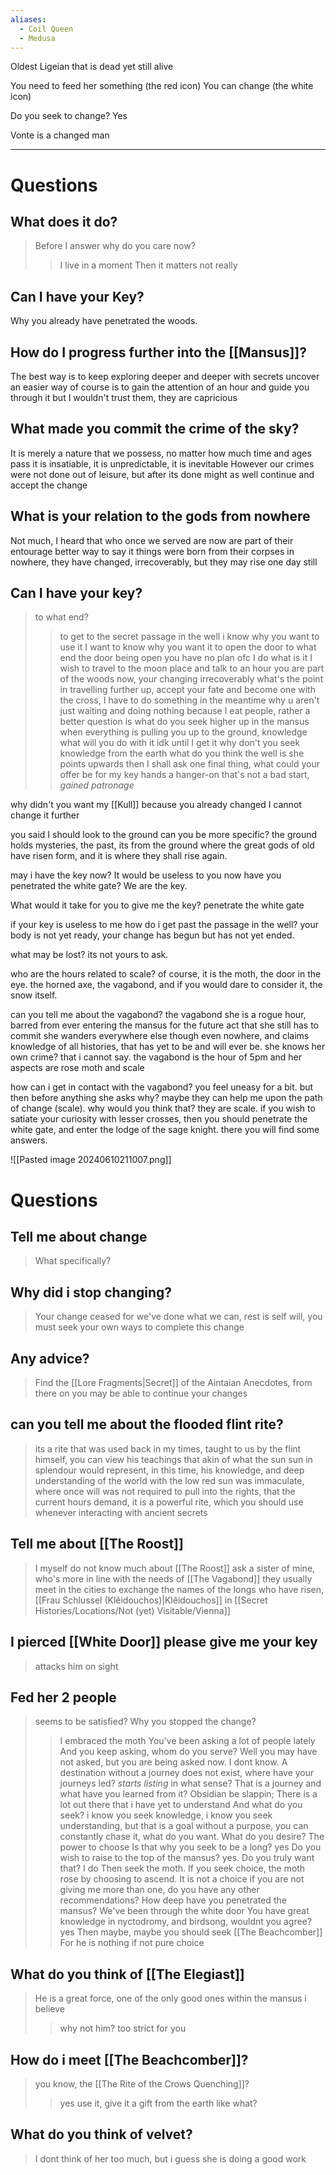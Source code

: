 ```yaml
---
aliases:
  - Coil Queen
  - Medusa
---
```


Oldest Ligeian that is dead yet still alive

You need to feed her something (the red icon)
You can change (the white icon)

Do you seek to change? 
Yes

Vonte is a changed man

___
# Questions

## What does it do?
>Before I answer why do you care now?
>>I live in a moment
>Then it matters not really

## Can I have your Key?
Why you already have penetrated the woods.

## How do I progress further into the [[Mansus]]?
The best way is to keep exploring deeper and deeper with secrets uncover
an easier way of course is to gain the attention of an hour and guide you through it
but I wouldn't trust them, they are capricious

## What made you commit the crime of the sky?
It is merely a nature that we possess, no matter how much time and ages pass it is insatiable, it is unpredictable, it is inevitable However our crimes were not done out of leisure, but after its done might as well continue and accept the change

## What is your relation to the gods from nowhere
Not much, I heard that who once we served are now are part of their entourage better way to say it things were born from their corpses in nowhere, they have changed, irrecoverably, but they may rise one day still

## Can I have your key?
>to what end?
>>to get to the secret passage in the well
>i know why you want to use it I want to know why you want it
>>to open the door
>to what end
>>the door being open
>you have no plan
>>ofc I do
>what is it
>>I wish to travel to the moon place and talk to an hour
>you are part of the woods now, your changing irrecoverably what's the point in travelling further up, accept your fate and become one with the cross,
>>I have to do something in the meantime
>>why u aren't just waiting and doing nothing
>because I eat people, rather a better question is what do you seek higher up in the mansus when everything is pulling you up to the ground, 
>>knowledge
>what will you do with it
>>idk until I get it
>why don't you seek knowledge from the earth
>>what do you think the well is
>she points upwards
>then I shall ask one final thing, what could your offer be for my key
>>hands a hanger-on
>that's not a bad start, 
>*gained patronage* 

why didn't you want my [[Kull]]
because you already changed I cannot change it further

you said I should look to the ground can you be more specific?
the ground holds mysteries, the past, its from the ground where the great gods of old have risen form, and it is where they shall rise again. 

may i have the key now?
It would be useless to you now
have you penetrated the white gate?
We are the key.

What would it take for you to give me the key?
penetrate the white gate

if your key is useless to me how do i get past the passage in the well?
your body is not yet ready, your change has begun but has not yet ended.

what may be lost?
its not yours to ask.

who are the hours related to scale?
of course, it is the moth, the door in the eye. the horned axe, the vagabond, and if you would dare to consider it, the snow itself.

can you tell me about the vagabond?
the vagabond she is a rogue hour, barred from ever entering the mansus for the future act that she still has to commit she wanders everywhere else though even nowhere, and claims knowledge of all histories, that has yet to be and will ever be.
she knows her own crime?
that i cannot say. the vagabond is the hour of 5pm and her aspects are rose moth and scale

how can i get in contact with the vagabond?
you feel uneasy for a bit. but then before anything she asks
why?
maybe they can help me upon the path of change (scale).
why would you think that?
they are scale.
if you wish to satiate your curiosity with lesser crosses, then you should penetrate the white gate, and enter the lodge of the sage knight. there you will find some answers.

![[Pasted image 20240610211007.png]]

# Questions

## Tell me about change
>What specifically?
## Why did i stop changing?
>Your change ceased for we've done what we can, rest is self will, you must seek your own ways to complete this change
## Any advice?
>Find the [[Lore Fragments|Secret]] of the Aintaian Anecdotes, from there on you may be able to continue your changes
## can you tell me about the flooded flint rite?
>its a rite that was used back in my times, taught to us by the flint himself, you can view his teachings that akin of what the sun sun in splendour would represent, in this time, his knowledge, and deep understanding of the world with the low red sun was immaculate, where once will was not required to pull into the rights, that the current hours demand, it is a powerful rite, which you should use whenever interacting with ancient secrets 
## Tell me about [[The Roost]]
>I myself do not know much about [[The Roost]] ask a sister of mine, who's more in line with the needs of [[The Vagabond]] they usually meet in the cities to exchange the names of the longs who have risen, [[Frau Schlussel (Klêidouchos)|Klêidouchos]] in [[Secret Histories/Locations/Not (yet) Visitable/Vienna]]
## I pierced [[White Door]] please give me your key
>attacks him on sight
## Fed her 2 people
>seems to be satisfied?
>Why you stopped the change?
>>I embraced the moth
>You've been asking a lot of people lately
>And you keep asking, whom do you serve?
>Well you may have not asked, but you are being asked now.
>>I dont know.
>A destination without a journey does not exist, where have your journeys led?
>>*starts listing* in what sense?
>That is a journey and what have you learned from it?
>>Obsidian be slappin;
>>There is a lot out there that i have yet to understand
>And what do you seek? i know you seek knowledge, i know you seek understanding, but that is a goal without a purpose, you can constantly chase it, what do you want. What do you desire?
>>The power to choose
>Is that why you seek to be a long?
>>yes
>Do you wish to raise to the top of the mansus?
>>yes.
>Do you truly want that?
>>I do
>Then seek the moth.
>If you seek choice, the moth rose by choosing to ascend.
>>It is not a choice if you are not giving me more than one, do you have any other recommendations? 
>How deep have you penetrated the mansus?
>>We've been through the white door
>You have great knowledge in nyctodromy, and birdsong, wouldnt you agree?
>>yes
>Then maybe, maybe you should seek [[The Beachcomber]]
>For he is nothing if not pure choice
## What do you think of [[The Elegiast]]
>He is a great force, one of the only good ones within the mansus i believe
>>why not him?
>too strict for you
## How do i meet [[The Beachcomber]]?
>you know, the [[The Rite of the Crows Quenching]]?
>>yes
>use it, give it a gift from the earth
>>like what?
## What do you think of velvet?
>I dont think of her too much, but i guess she is doing a good work